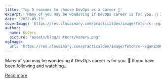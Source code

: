 ```yaml
---
title: 'Top 5 reasons to choose DevOps as a Career 💎'
excerpt: 'Many of you may be wondering if DevOps career is for you. 🤔 If you have been following and watching...'
date: '2022-09-13'
coverImage: 'https://res.cloudinary.com/practicaldev/image/fetch/s--xqaFZD0F--/c_imagga_scale,f_auto,fl_progressive,h_420,q_auto,w_1000/https://dev-to-uploads.s3.amazonaws.com/uploads/articles/b15hcjp6pmjoaych9aem.png'
author:
  name: Koders
  picture: "assets/blog/authors/koders.png"
ogImage:
  url: 'https://res.cloudinary.com/practicaldev/image/fetch/s--xqaFZD0F--/c_imagga_scale,f_auto,fl_progressive,h_420,q_auto,w_1000/https://dev-to-uploads.s3.amazonaws.com/uploads/articles/b15hcjp6pmjoaych9aem.png'
---
```


Many of you may be wondering if DevOps career is for you. 🤔 If you have been following and watching...

[Read more](https://dev.to/techworld_with_nana/top-5-reasons-to-choose-devops-as-a-career-5d6h)

